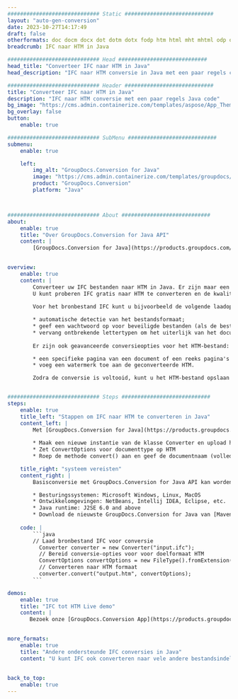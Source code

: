 ```yaml
---
############################# Static ############################
layout: "auto-gen-conversion"
date: 2023-10-27T14:17:49
draft: false
otherformats: doc docm docx dot dotm dotx fodp htm html mht mhtml odp odt otp pot potm potx pps ppsm ppsx ppt pptm pptx rtf
breadcrumb: IFC naar HTM in Java

############################# Head ############################
head_title: "Converteer IFC naar HTM in Java"
head_description: "IFC naar HTM conversie in Java met een paar regels code. Converteer meer dan 160 bestandsindelingen met de GroupDocs-documentconversie-API voor Java"

############################# Header ############################
title: "Converteer IFC naar HTM in Java"
description: "IFC naar HTM conversie met een paar regels Java code"
bg_image: "https://cms.admin.containerize.com/templates/aspose/App_Themes/V3/images/bg/header1.png"
bg_overlay: false
button:
    enable: true

############################# SubMenu ############################
submenu:
    enable: true

    left:
        img_alt: "GroupDocs.Conversion for Java"
        image: "https://cms.admin.containerize.com/templates/groupdocs/images/product-logos/90x90-noborder/groupdocs-conversion-java.png"
        product: "GroupDocs.Conversion"
        platform: "Java"



############################# About ############################
about:
    enable: true
    title: "Over GroupDocs.Conversion for Java API"
    content: |
        [GroupDocs.Conversion for Java](https://products.groupdocs.com/conversion/java/) is een geavanceerde conversie-API voor bestandsindelingen voor het converteren tussen populaire afbeeldings- en documentindelingen zoals Microsoft Office, OpenDocument, PDF, HTML, e-mail, CAD. en nog veel meer met slechts een paar regels code. De native API detecteert automatisch de formaten van de originele documenten en biedt veel opties voor het aanpassen van de geconverteerde documenten. Naast de functie om informatie uit een document te extraheren, ondersteunt het standaard ook het cachen van de conversieresultaten naar de lokale schijf. Elk type cacheopslag kan echter worden ondersteund door de juiste interfaces te implementeren - Amazon S3, Dropbox, Google Drive, Windows Azure, Reddis of andere.
    

overview:
    enable: true
    content: |
        Converteer uw IFC bestanden naar HTM in Java. Er zijn maar een paar regels Java code nodig op elk platform naar keuze, zoals Windows, Linux, macOS.
        U kunt proberen IFC gratis naar HTM te converteren en de kwaliteit van de conversieresultaten te evalueren. Naast eenvoudige scripts voor bestandsconversie, kunt u meer geavanceerde opties proberen voor het laden van het IFC-bronbestand en het opslaan van de HTM-uitvoer. 
        
        Voor het bronbestand IFC kunt u bijvoorbeeld de volgende laadopties gebruiken:

        * automatische detectie van het bestandsformaat;
        * geef een wachtwoord op voor beveiligde bestanden (als de bestandsindeling dit ondersteunt);
        * vervang ontbrekende lettertypen om het uiterlijk van het document te behouden.
        
        Er zijn ook geavanceerde conversieopties voor het HTM-bestand:

        * een specifieke pagina van een document of een reeks pagina's converteren;
        * voeg een watermerk toe aan de geconverteerde HTM.

        Zodra de conversie is voltooid, kunt u het HTM-bestand opslaan in uw lokale bestandspad of in opslag van derden, zoals FTP, Amazon S3, Google Drive, Dropbox enz. Let op - om IFC te converteren tot HTM, hoeft u geen extra software te installeren, zoals MS Office, Open Office, Adobe Acrobat Reader etc.


############################# Steps ############################
steps:
    enable: true
    title_left: "Stappen om IFC naar HTM te converteren in Java"
    content_left: |
        Met [GroupDocs.Conversion for Java](https://products.groupdocs.com/conversion/java/) kunnen ontwikkelaars het IFC-bestand eenvoudig converteren naar HTM met een paar regels code.
        
        * Maak een nieuwe instantie van de klasse Converter en upload het bestand IFC met het volledige pad
        * Zet ConvertOptions voor documenttype op HTM
        * Roep de methode convert() aan en geef de documentnaam (volledig pad) en formaat (HTM) door als parameter

    title_right: "systeem vereisten"
    content_right: |
        Basisconversie met GroupDocs.Conversion for Java API kan worden gedaan met slechts een paar regels code. Onze API's worden ondersteund op alle belangrijke platforms en besturingssystemen. Voordat u de onderstaande code uitvoert, moet u ervoor zorgen dat de volgende vereisten op uw systeem zijn geïnstalleerd.

        * Besturingssystemen: Microsoft Windows, Linux, MacOS
        * Ontwikkelomgevingen: NetBeans, Intellij IDEA, Eclipse, etc.
        * Java runtime: J2SE 6.0 and above
        * Download de nieuwste GroupDocs.Conversion for Java van [Maven](https://repository.groupdocs.com/webapp/#/artifacts/browse/tree/General/repo/com/groupdocs/groupdocs-conversion)
         
    code: |
        ```java    
        // Laad bronbestand IFC voor conversie
          Converter converter = new Converter("input.ifc");
          // Bereid conversie-opties voor voor doelformaat HTM
          ConvertOptions convertOptions = new FileType().fromExtension("htm").getConvertOptions();
          // Converteren naar HTM formaat
          converter.convert("output.htm", convertOptions);
        ```

demos:
    enable: true
    title: "IFC tot HTM Live demo"
    content: |
       Bezoek onze [GroupDocs.Conversion App](https://products.groupdocs.app/conversion/family) website en probeer IFC naar HTM conversie nu. De gratis demo heeft de volgende voordelen:
          

more_formats:
    enable: true
    title: "Andere ondersteunde IFC conversies in Java"
    content: "U kunt IFC ook converteren naar vele andere bestandsindelingen. Zie de lijst hieronder."
       
       
back_to_top:
    enable: true
---
```

